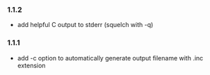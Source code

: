 ### 1.1.2

* add helpful C output to stderr (squelch with -q)

### 1.1.1

* add -c option to automatically generate output filename with .inc extension
